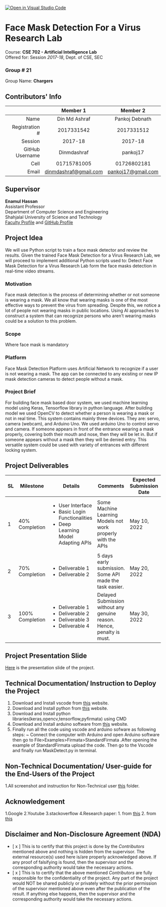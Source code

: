 [![Open in Visual Studio Code](https://classroom.github.com/assets/open-in-vscode-c66648af7eb3fe8bc4f294546bfd86ef473780cde1dea487d3c4ff354943c9ae.svg)](https://classroom.github.com/online_ide?assignment_repo_id=7872798&assignment_repo_type=AssignmentRepo)
# Face Mask Detection For a Virus Research Lab
<!-- Replace the "RENAME_ME_WITH_YOUR_PROJECT_TITLE" in the text above with your project Title -->
Course: **CSE 702 - Artificial Intelligence Lab**            
Offered for: Session *2017-18*, Dept. of CSE, SEC
### Group \# **21**
<!-- Replace the "00" in the text above with your project group number. It should be anything between 01 to 25 -->
Group Name: **Chargers**

## Contributors' Info
<!-- Fill the blanks with your information. change the last two letter of the registration numbers with the respective digits. Correct the "Session" if needed. -->
|                 |  Member 1  |  Member 2  |
| --------------: | :--------: | :--------: |
|            Name |    Din Md Ashraf        |   Pankoj Debnath         |
| Registration \# | 2017331542 | 2017331512 | 
|         Session |  2017-18   |  2017-18   |
| GitHub Username |      Dinmdashraf      |    pankoj17        |
|            Cell |       01715781005     |     01726802181       |
|           Email |         dinmdashraf@gmail.com   |     pankoj17@gmail.com       |


Supervisor
-----------
**Enamul Hassan**         
Assistant Professor     
Department of Computer Science and Engineering          
Shahjalal University of Science and Technology       
[Faculty Profile](https://www.sust.edu/d/cse/faculty-profile-detail/590) and [GitHub Profile](https://github.com/enamcse)


## Project Idea
We will use Python script to train a face mask detector and review the results. Given the trained Face Mask Detection for a Virus Research Lab, we will proceed to implement additional Python scripts used to: Detect Face Mask Detection for a Virus Research Lab form the face masks detection in real-time video streams.
### Motivation
Face mask detection is the process of determining whether or not someone is wearing a mask. We all know that wearing masks is one of the most effective ways to prevent the virus from spreading. Despite this, we notice a lot of people not wearing masks in public locations. Using AI approaches to construct a system that can recognize persons who aren’t wearing masks could be a solution to this problem.
### Scope
Where face mask is mandatory
### Platform
Face Mask Detection Platform uses Artificial Network to recognize if a user is not wearing a mask.  The app can be connected to any existing or new IP mask detection cameras to detect people without a mask. 
### Project Brief
For building face mask based door system, we used machine learning model using Keras, Tensorflow library in python language. After building model we used OpenCV to detect whether a person is wearing a mask or not in real time. This system contains mainly three devices. They are: servo, camera (webcam), and Arduino Uno. We used arduino Uno to control servo and camera. If someone appears in front of the entrance wearing a mask properly, covering both their mouth and nose, then they will be let in. But if someone appears without a mask then they will be denied entry. This versatile system could be used with variety of entrances with different locking system. 

## Project Deliverables
<!-- This table should reflect what are you going to submit. How your progresses would be visible. Note that, you have to create a corresponding issue in the GitHub issue to submit the work of any milestone. -->
<table>
<thead>
    <tr>
        <th>SL</th>
        <th>Milestone</th>
        <th>Details</th>
        <th>Comments</th>
        <th>Expected Submission Date</th>
        <th>Submission Date</th>
    </tr>
</thead>
<tbody>
    <tr>
        <td> 1 </td>
        <td>40% Completion</td>
        <td>
        <ul>
            <!-- Change the following list with your project's checklist for 40% Completion. The following texts have no significance and it is put here just for beautifying. -->
            <li>User Interface</li>
            <li>Basic Login Functionalities</li>
            <li>Deep Learning Model Adapting APIs</li>
        </ul>
        </td>
        <!-- Initially make the following text empty. You have to fill it in the time of submission. -->
        <td>Some Machine Learning Models not work properly with the APIs</td>
        <!-- The following is the estimated submission date for this milestone. Change it as your need. -->
        <td>May 10, 2022</td>
        <!-- Initially make the following text empty. You have to fill it in the time of submission. -->
        <td>May 10, 2022</td>
    </tr>
    <tr>
        <td> 2 </td>
        <td>70% Completion</td>
        <td>
        <ul>
            <!-- Change the following list with your project's checklist for 70% Completion. The following texts have no significance and it is put here just for beautifying. -->
            <li>Deliverable 1</li>
            <li>Deliverable 2</li>
        </ul>
        </td>
        <!-- Initially make the following text empty. You have to fill it in the time of submission. -->
        <td>5 days early submission. Some API made the task easier. </td>
        <!-- The following is the estimated submission date for this milestone. Change it as your need. -->
        <td>May 20, 2022</td>
        <!-- Initially make the following text empty. You have to fill it in the time of submission. -->
        <td>May 15, 2022</td>
    </tr>
    <tr>
        <td> 3 </td>
        <td>100% Completion</td>
        <td>
        <ul>
            <!-- Change the following list with your project's checklist for 100% Completion. The following texts have no significance and it is put here just for beautifying. -->
            <li>Deliverable 1</li>
            <li>Deliverable 2</li>
            <li>Deliverable 3</li>
            <li>Deliverable 4</li>
        </ul>
        </td>
        <!-- Initially make the following text empty. You have to fill it in the time of submission. -->
        <td>Delayed Submission without any genuine reason. Hence, penalty is must. </td>
        <!-- The following is the estimated submission date for this milestone. Change it as your need. -->
        <td>May 30, 2022</td>
        <!-- Initially make the following text empty. You have to fill it in the time of submission. -->
        <td>June 12, 2022</td>
    </tr>
</tbody>
</table>

## Project Presentation Slide
<!-- Upload the project presentation slide in GitHub in pdf format and drop a link here. The current link is a dummy one. -->
[Here](/Face%20Mask%20Detection.pdf) is the presentation slide of the project.

Technical Documentation/ Instruction to Deploy the Project
----------------------------------------------------------
<!-- Write a detailed documentation for a technical user who want to DEPLOY your project. It should be as detailed as possible. You can add a FAQ section if needed where basic troubleshooting questions should be answered. Adding Screenshot is appreciated. -->
1. Download and Install vscode from [this](https://code.visualstudio.com) website.
2. Download and Install python from [this](https://www.python.org/downloads/) website.
3. Download and Install python libraries(keras,opencv,tensorflow,pyfirmata) using CMD
4. Download and Install arduino software from [this](https://www.arduino.cc/en/software) website.
5. Finally run all the code using vscode and arduino sofware as following steps:
~ Connect the computer with Arduino and open Arduino software then go to File>Examples>Firmata>StandardFirmata .After opening the example of StandardFirmata upload the code. Then go to the Vscode and finally run MaskDetect.py in terminal.

Non-Technical Documentation/ User-guide for the End-Users of the Project
------------------------------------------------------------------------
<!-- Write a detailed documentation for a non-technical user who want to USE THE FEATURES of your project. It should be as detailed as possible with proper screenshots. You may add a FAQ section if needed where common questions should be answered. Adding Screenshot is MUST. -->
1.All screenshot and instruction for Non-Technical user [this](/ss) folder.

Acknowledgement
---------------
1.Google
2.Youtube
3.stackoverflow
4.Research paper:
        1. from [this](https://ieeexplore.ieee.org/abstract/document/9395807/)
        2. from [this](https://ieeexplore.ieee.org/abstract/document/9452836/)

Disclaimer and Non-Disclosure Agreement (NDA)
---------------------------------------------
<!-- In the following TWO pairs of square brackets, put an 'x' without quotes after reading and accepting the statements. -->
- [ x ] This is to certify that this project is done by the *Contributors* mentioned above and nothing is hidden from the supervisor. The external resource(s) used here is/are properly acknowledged above. If any proof of falsifying is found, then the supervisor and the corresponding authority would take the necessary actions.
- [ x ] This is to certify that the above mentioned *Contributors* are fully responsible for the confidentiality of the project. Any part of the project would NOT be shared publicly or privately without the prior permission of the supervisor mentioned above even after the publication of the result. If anything else happens, then the supervisor and the corresponding authority would take the necessary actions.

<!-- Thank you so much. -->